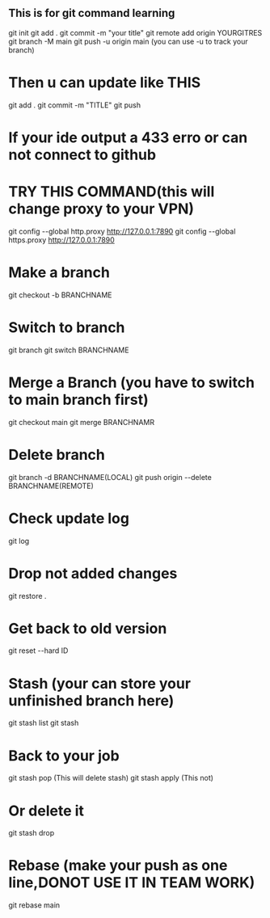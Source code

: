 ## This is for git command learning
git init 
git add .
git commit -m "your title"
git remote add origin YOURGITRES
git branch -M main
git push -u origin main (you can use -u to track your branch)
# Then u can update like THIS
git add .
git commit -m "TITLE"
git push
# If your ide output a 433 erro or can not connect to github 
# TRY THIS COMMAND(this will change proxy to your VPN)
git config --global http.proxy http://127.0.0.1:7890
git config --global https.proxy http://127.0.0.1:7890
# Make a branch
git checkout -b BRANCHNAME
# Switch to branch
git branch
git switch BRANCHNAME
# Merge a Branch (you have to switch to main branch first)
git checkout main
git merge BRANCHNAMR
# Delete branch
git branch -d BRANCHNAME(LOCAL)
git push origin --delete BRANCHNAME(REMOTE)
# Check update log
git log
# Drop not added changes
git restore .
# Get back to old version
git reset --hard ID
# Stash (your can store your unfinished branch here)
git stash list 
git stash
# Back to your job
git stash pop (This will delete stash)
git stash apply (This not)
# Or delete it 
git stash drop
# Rebase (make your push as one line,DONOT USE IT IN TEAM WORK)
git rebase main